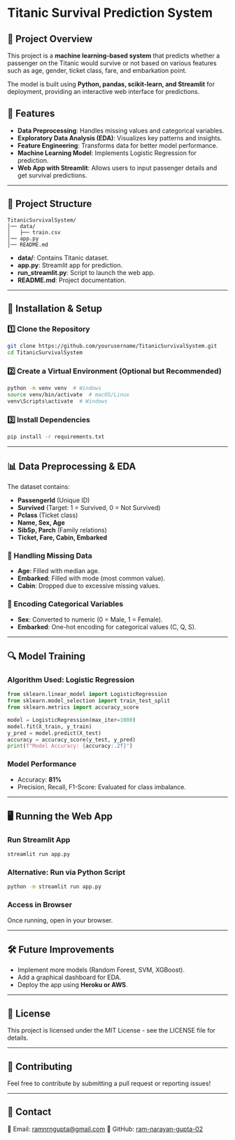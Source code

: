 # Titanic Survival Prediction System

## 📌 Project Overview
This project is a **machine learning-based system** that predicts whether a passenger on the Titanic would survive or not based on various features such as age, gender, ticket class, fare, and embarkation point.

The model is built using **Python, pandas, scikit-learn, and Streamlit** for deployment, providing an interactive web interface for predictions.

## 🚀 Features
- **Data Preprocessing**: Handles missing values and categorical variables.
- **Exploratory Data Analysis (EDA)**: Visualizes key patterns and insights.
- **Feature Engineering**: Transforms data for better model performance.
- **Machine Learning Model**: Implements Logistic Regression for prediction.
- **Web App with Streamlit**: Allows users to input passenger details and get survival predictions.

---

## 📂 Project Structure
```
TitanicSurvivalSystem/
│── data/
│   ├── train.csv
│── app.py
│── README.md
```
- **data/**: Contains Titanic dataset.
- **app.py**: Streamlit app for prediction.
- **run_streamlit.py**: Script to launch the web app.
- **README.md**: Project documentation.
---

## 🔧 Installation & Setup
### 1️⃣ Clone the Repository
```bash
git clone https://github.com/yourusername/TitanicSurvivalSystem.git
cd TitanicSurvivalSystem
```

### 2️⃣ Create a Virtual Environment (Optional but Recommended)
```bash
python -m venv venv  # Windows
source venv/bin/activate  # macOS/Linux
venv\Scripts\activate  # Windows
```

### 3️⃣ Install Dependencies
```bash
pip install -r requirements.txt
```

---

## 📊 Data Preprocessing & EDA
The dataset contains:
- **PassengerId** (Unique ID)
- **Survived** (Target: 1 = Survived, 0 = Not Survived)
- **Pclass** (Ticket class)
- **Name, Sex, Age**
- **SibSp, Parch** (Family relations)
- **Ticket, Fare, Cabin, Embarked**

### 🔹 Handling Missing Data
- **Age**: Filled with median age.
- **Embarked**: Filled with mode (most common value).
- **Cabin**: Dropped due to excessive missing values.

### 🔹 Encoding Categorical Variables
- **Sex**: Converted to numeric (0 = Male, 1 = Female).
- **Embarked**: One-hot encoding for categorical values (C, Q, S).

---

## 🔍 Model Training
### **Algorithm Used**: Logistic Regression
```python
from sklearn.linear_model import LogisticRegression
from sklearn.model_selection import train_test_split
from sklearn.metrics import accuracy_score

model = LogisticRegression(max_iter=1000)
model.fit(X_train, y_train)
y_pred = model.predict(X_test)
accuracy = accuracy_score(y_test, y_pred)
print(f"Model Accuracy: {accuracy:.2f}")
```
### **Model Performance**
- Accuracy: **81%**
- Precision, Recall, F1-Score: Evaluated for class imbalance.

---

## 🖥️ Running the Web App
### **Run Streamlit App**
```bash
streamlit run app.py
```
### **Alternative: Run via Python Script**
```bash
python -m streamlit run app.py
```
### **Access in Browser**
Once running, open in your browser.

---

## 🛠️ Future Improvements
- Implement more models (Random Forest, SVM, XGBoost).
- Add a graphical dashboard for EDA.
- Deploy the app using **Heroku or AWS**.

---

## 📜 License
This project is licensed under the MIT License - see the LICENSE file for details.

---

## 🤝 Contributing
Feel free to contribute by submitting a pull request or reporting issues!

---

## 📩 Contact
📧 Email: [ramnrngupta@gmail.com](mailto:ramnrngupta@gmail.com)
📌 GitHub: [ram-narayan-gupta-02](https://github.com/ram-narayan-gupta-02)

